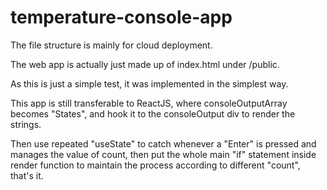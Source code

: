 # temperature-console-app

The file structure is mainly for cloud deployment.

The web app is actually just made up of index.html under /public.


As this is just a simple test, it was implemented in the simplest way.

This app is still transferable to ReactJS, where consoleOutputArray becomes "States", and hook it to the consoleOutput div to render the strings.

Then use repeated "useState" to catch whenever a "Enter" is pressed and manages the value of count, then put the whole main "if" statement inside render function to maintain the process according to different "count", that's it.

